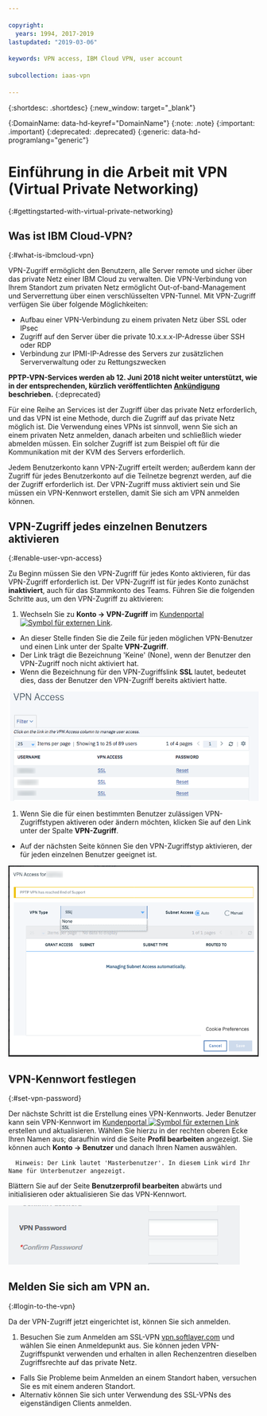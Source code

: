 ```yaml
---

copyright:
  years: 1994, 2017-2019
lastupdated: "2019-03-06"

keywords: VPN access, IBM Cloud VPN, user account

subcollection: iaas-vpn

---
```


{:shortdesc: .shortdesc}
{:new_window: target="_blank"}

{:DomainName: data-hd-keyref="DomainName"}
{:note: .note}
{:important: .important}
{:deprecated: .deprecated}
{:generic: data-hd-programlang="generic"}

# Einführung in die Arbeit mit VPN (Virtual Private Networking)
{:#gettingstarted-with-virtual-private-networking}

## Was ist IBM Cloud-VPN?
{:#what-is-ibmcloud-vpn}


VPN-Zugriff ermöglicht den Benutzern, alle Server remote und sicher über das private Netz einer IBM Cloud zu verwalten. Die VPN-Verbindung von Ihrem Standort zum privaten Netz ermöglicht Out-of-band-Management und Serverrettung über einen verschlüsselten VPN-Tunnel. Mit VPN-Zugriff verfügen Sie über folgende Möglichkeiten:

* Aufbau einer VPN-Verbindung zu einem privaten Netz über SSL oder IPsec
* Zugriff auf den Server über die private 10.x.x.x-IP-Adresse über SSH oder RDP
* Verbindung zur IPMI-IP-Adresse des Servers zur zusätzlichen Serververwaltung oder zu Rettungszwecken

**PPTP-VPN-Services werden ab 12. Juni 2018 nicht weiter unterstützt, wie in der entsprechenden, kürzlich veröffentlichten [Ankündigung](/docs/infrastructure/iaas-vpn?topic=VPN-pptp-vpn-deprecation) beschrieben.**
{:deprecated}

Für eine Reihe an Services ist der Zugriff über das private Netz erforderlich, und das VPN ist eine Methode, durch die Zugriff auf das private Netz möglich ist. Die Verwendung eines VPNs ist sinnvoll, wenn Sie sich an einem privaten Netz anmelden, danach arbeiten und schließlich wieder abmelden müssen. Ein solcher Zugriff ist zum Beispiel oft für die Kommunikation mit der KVM des Servers erforderlich.

Jedem Benutzerkonto kann VPN-Zugriff erteilt werden; außerdem kann der Zugriff für jedes Benutzerkonto auf die Teilnetze begrenzt werden, auf die der Zugriff erforderlich ist. Der VPN-Zugriff muss aktiviert sein und Sie müssen ein VPN-Kennwort erstellen, damit Sie sich am VPN anmelden können.

## VPN-Zugriff jedes einzelnen Benutzers aktivieren
{:#enable-user-vpn-access}

Zu Beginn müssen Sie den VPN-Zugriff für jedes Konto aktivieren, für das VPN-Zugriff erforderlich ist. Der VPN-Zugriff ist für jedes Konto zunächst **inaktiviert**, auch für das Stammkonto des Teams. Führen Sie die folgenden Schritte aus, um den VPN-Zugriff zu aktivieren:

1. Wechseln Sie zu **Konto -> VPN-Zugriff** im [Kundenportal ![Symbol für externen Link](../../icons/launch-glyph.svg "Symbol für externen Link")](https://control.softlayer.com/).
* An dieser Stelle finden Sie die Zeile für jeden möglichen VPN-Benutzer und einen Link unter der Spalte **VPN-Zugriff**.
* Der Link trägt die Bezeichnung 'Keine' (None), wenn der Benutzer den VPN-Zugriff noch nicht aktiviert hat.
* Wenn die Bezeichnung für den VPN-Zugriffslink **SSL** lautet, bedeutet dies, dass der Benutzer den VPN-Zugriff bereits aktiviert hatte.

![VPN-Zugriffstabelle für SoftLayer-Portal](images/vpnaccess01.png)

1. Wenn Sie die für einen bestimmten Benutzer zulässigen VPN-Zugriffstypen aktiveren oder ändern möchten, klicken Sie auf den Link unter der Spalte **VPN-Zugriff**.
* Auf der nächsten Seite können Sie den VPN-Zugriffstyp aktivieren, der für jeden einzelnen Benutzer geeignet ist.  

![VPN-Typzugriff einem Benutzer zuweisen](images/vpntype01.png)

## VPN-Kennwort festlegen
{:#set-vpn-password}

Der nächste Schritt ist die Erstellung eines VPN-Kennworts. Jeder Benutzer kann sein VPN-Kennwort im [Kundenportal ![Symbol für externen Link](../../icons/launch-glyph.svg "Symbol für externen Link")](https://control.softlayer.com/) erstellen und aktualisieren. Wählen Sie hierzu in der rechten oberen Ecke Ihren Namen aus; daraufhin wird die Seite **Profil bearbeiten** angezeigt. Sie können auch **Konto -> Benutzer** und danach Ihren Namen auswählen.

      Hinweis: Der Link lautet 'Masterbenutzer'. In diesem Link wird Ihr Name für Unterbenutzer angezeigt.

Blättern Sie auf der Seite **Benutzerprofil bearbeiten** abwärts und initialisieren oder aktualisieren Sie das VPN-Kennwort.

![VPN-Kennwortfelder im Profil bearbeiten](images/vpnpasswordfields.png)

## Melden Sie sich am VPN an.
{:#login-to-the-vpn}

Da der VPN-Zugriff jetzt eingerichtet ist, können Sie sich anmelden.

1. Besuchen Sie zum Anmelden am SSL-VPN [vpn.softlayer.com](https://vpn.softlayer.com/) und wählen Sie einen Anmeldepunkt aus. Sie können jeden VPN-Zugriffspunkt verwenden und erhalten in allen Rechenzentren dieselben Zugriffsrechte auf das private Netz.
* Falls Sie Probleme beim Anmelden an einem Standort haben, versuchen Sie es mit einem anderen Standort.
* Alternativ können Sie sich unter Verwendung des SSL-VPNs des eigenständigen Clients anmelden.
